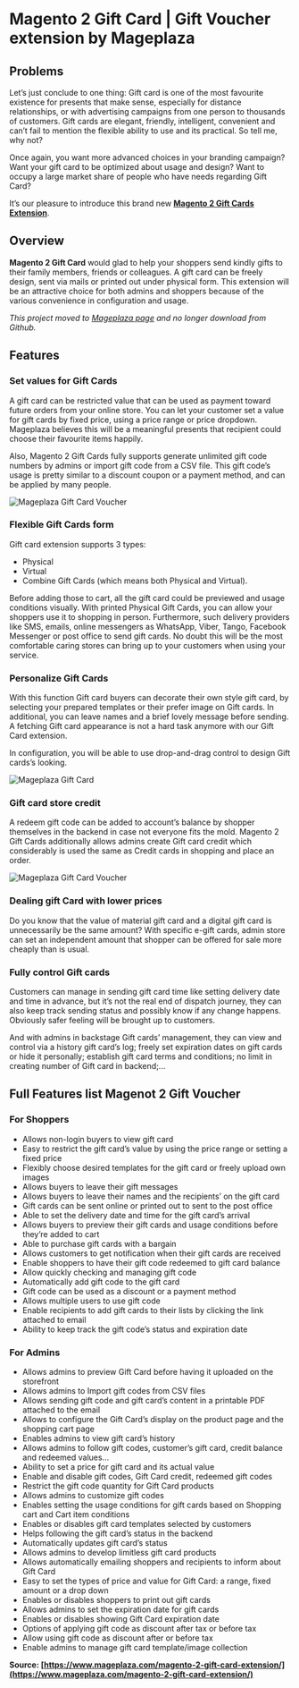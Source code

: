 # Magento 2 Gift Card | Gift Voucher extension by Mageplaza

## Problems

Let’s just conclude to one thing: Gift card is one of the most favourite existence for presents that make sense, especially for distance relationships, or with advertising campaigns from one person to thousands of customers. Gift cards are elegant, friendly, intelligent, convenient and can’t fail to mention the flexible ability to use and its practical. So tell me, why not?

Once again, you want more advanced choices in your branding campaign? Want your gift card to be optimized about usage and design? Want to occupy a large market share of people who have needs regarding Gift Card?

It’s our pleasure to introduce this brand new **[Magento 2 Gift Cards Extension](https://www.mageplaza.com/magento-2-gift-card-extension/)**.

## Overview

**Magento 2 Gift Card** would glad to help your shoppers send kindly gifts to their family members, friends or colleagues. A gift card can be freely design, sent via mails or printed out under physical form. This extension will be an attractive choice for both admins and shoppers because of the various convenience in configuration and usage. 

*This project moved to [Mageplaza page](https://www.mageplaza.com/magento-2-gift-card-extension/) and no longer download from Github.*

## Features

### Set values for Gift Cards

A gift card can be restricted  value that can be used as payment toward future orders from your online store. You can let your customer set a value for gift cards by fixed price, using a price range or price dropdown. Mageplaza believes this will be a meaningful presents that recipient could choose their favourite items happily.

Also, Magento 2 Gift Cards fully supports generate unlimited gift code numbers by admins or import gift code from a CSV file. This gift code’s usage is pretty similar to a discount coupon or a payment method, and can be applied by many people.   

<img  src="https://i.imgur.com/vyP667z.png" alt="Mageplaza Gift Card Voucher" class="responsive-img lazy"> 

### Flexible Gift Cards form

Gift card extension supports 3 types: 
- Physical 
- Virtual
- Combine Gift Cards (which means both Physical and Virtual).

Before adding those to cart, all the gift card could be previewed and usage conditions visually. With printed Physical Gift Cards, you can allow your shoppers use it to shopping in person. Furthermore, such delivery providers like SMS, emails, online messengers as WhatsApp, Viber, Tango, Facebook Messenger or post office to send gift cards. No doubt this will be the most comfortable caring stores can bring up to your customers when using your service.

### Personalize Gift Cards

With this function Gift card buyers can decorate their own style gift card, by selecting your prepared templates or their prefer image on Gift cards. In additional, you can leave names and a brief lovely message before sending. A fetching Gift card appearance is not a hard task anymore with our Gift Card extension.

In configuration, you will be able to use drop-and-drag control to design Gift cards’s looking. 

<img  src="https://i.imgur.com/kODI8AJ.png" alt="Mageplaza Gift Card" class="responsive-img lazy"> 

### Gift card store credit

A redeem gift code can be added to account’s balance by shopper themselves in the backend in case not everyone fits the mold. Magento 2 Gift Cards additionally allows admins create Gift card credit which considerably is used the same as Credit cards in shopping and place an order.

<img  src="https://i.imgur.com/1V6s3Sa.png" alt="Mageplaza Gift Card Voucher" class="responsive-img lazy"> 

### Dealing gift Card with lower prices

Do you know that the value of material gift card and a digital gift card is unnecessarily be the same amount? With specific e-gift cards, admin store can set an independent amount that shopper can be offered for sale more cheaply than is usual.

### Fully control Gift cards

Customers can manage in sending gift card time like setting delivery date and time in advance, but it’s not the real end of dispatch journey, they can also keep track sending status and possibly know if any change happens. Obviously safer feeling will be brought up to customers.

And with admins in backstage Gift cards’ management, they can view and control via a history gift card’s log; freely set expiration dates on gift cards or hide it personally; establish gift card terms and conditions; no limit in creating number of Gift card in backend;...

## Full Features list Magenot 2 Gift Voucher

### For Shoppers

- Allows non-login buyers to view gift card
- Easy to restrict the gift card’s value by using the price range or setting a fixed price
- Flexibly choose desired templates for the gift card or freely upload own images
- Allows buyers to leave their gift messages
- Allows buyers to leave their names and the recipients’ on the gift card
- Gift cards can be sent online or printed out to sent to the post office
- Able to set the delivery date and time for the gift card’s arrival
- Allows buyers to preview their gift cards and usage conditions before they’re added to cart
- Able to purchase gift cards with a bargain
- Allows customers to get notification when their gift cards are received
- Enable shoppers to have their gift code redeemed to gift card balance
- Allow quickly checking and managing gift code
- Automatically add gift code to the gift card
- Gift code can be used as a discount or a payment method
- Allows multiple users to use gift code
- Enable recipients to add gift cards to their lists by clicking the link attached to email  
- Ability to keep track the gift code’s status and expiration date

### For Admins

- Allows admins to preview Gift Card before having it uploaded on the storefront
- Allows admins to Import gift codes from CSV files
- Allows sending gift code and gift card’s content in a printable PDF attached to the email
- Allows to configure the Gift Card’s display on the product page and the shopping cart page
- Enables admins to view gift card’s history
- Allows admins to follow gift codes, customer’s gift card, credit balance and redeemed values...
- Ability to set a price for gift card and its actual value
- Enable and disable gift codes, Gift Card credit, redeemed gift codes
- Restrict the gift code quantity for Gift Card products
- Allows admins to customize gift codes
- Enables setting the usage conditions for gift cards based on Shopping cart and Cart item conditions
- Enables or disables gift card templates selected by customers
- Helps following the gift card’s status in the backend
- Automatically updates gift card’s status
- Allows admins to develop limitless gift card products
- Allows automatically emailing shoppers and recipients to inform about Gift Card
- Easy to set the types of price and value for Gift Card: a range, fixed amount or a drop down
- Enables or disables shoppers to print out gift cards
- Allows admins to set the expiration date for gift cards
- Enables or disables showing Gift Card expiration date
- Options of applying gift code as discount after tax or before tax 
- Allow using gift code as discount after or before tax
- Enable admins to manage gift card template/image collection

**Source: [https://www.mageplaza.com/magento-2-gift-card-extension/](https://www.mageplaza.com/magento-2-gift-card-extension/)**
